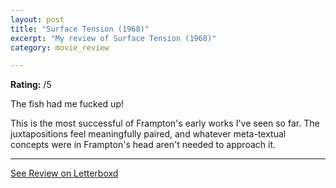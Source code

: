 ```yaml
---
layout: post
title: "Surface Tension (1968)"
excerpt: "My review of Surface Tension (1968)"
category: movie_review

---
```


**Rating:** /5

The fish had me fucked up!

This is the most successful of Frampton's early works I've seen so far. The juxtapositions feel meaningfully paired, and whatever meta-textual concepts were in Frampton's head aren't needed to approach it.

<hr>

[See Review on Letterboxd](https://boxd.it/5gXk7j)
